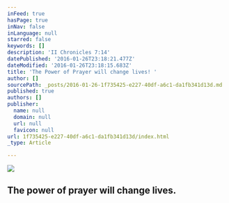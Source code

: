 ```yaml
---
inFeed: true
hasPage: true
inNav: false
inLanguage: null
starred: false
keywords: []
description: 'II Chronicles 7:14'
datePublished: '2016-01-26T23:18:21.477Z'
dateModified: '2016-01-26T23:18:15.683Z'
title: 'The Power of Prayer will change lives! '
author: []
sourcePath: _posts/2016-01-26-1f735425-e227-40df-a6c1-da1fb341d13d.md
published: true
authors: []
publisher:
  name: null
  domain: null
  url: null
  favicon: null
url: 1f735425-e227-40df-a6c1-da1fb341d13d/index.html
_type: Article

---
```

![](https://the-grid-user-content.s3-us-west-2.amazonaws.com/4ae13ce8-7835-422e-b027-271e6783b859.jpg)

## The power of prayer will change lives.